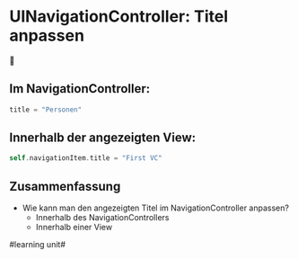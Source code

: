 # UINavigationController: Titel anpassen
🥞

## Im NavigationController:

```swift
title = "Personen"
```

## Innerhalb der angezeigten View:

```swift
self.navigationItem.title = "First VC"
```

## Zusammenfassung
- Wie kann man den angezeigten Titel im NavigationController anpassen?
	- Innerhalb des NavigationControllers
	- Innerhalb einer View


#learning unit#